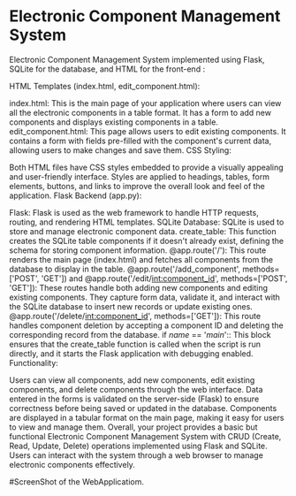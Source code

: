 # Electronic Component Management System
Electronic Component Management System implemented using Flask, SQLite for the database, and HTML for the front-end :

HTML Templates (index.html, edit_component.html):

index.html: This is the main page of your application where users can view all the electronic components in a table format. It has a form to add new components and displays existing components in a table.
edit_component.html: This page allows users to edit existing components. It contains a form with fields pre-filled with the component's current data, allowing users to make changes and save them.
CSS Styling:

Both HTML files have CSS styles embedded to provide a visually appealing and user-friendly interface. Styles are applied to headings, tables, form elements, buttons, and links to improve the overall look and feel of the application.
Flask Backend (app.py):

Flask: Flask is used as the web framework to handle HTTP requests, routing, and rendering HTML templates.
SQLite Database: SQLite is used to store and manage electronic component data.
create_table: This function creates the SQLite table components if it doesn't already exist, defining the schema for storing component information.
@app.route('/'): This route renders the main page (index.html) and fetches all components from the database to display in the table.
@app.route('/add_component', methods=['POST', 'GET']) and @app.route('/edit/<int:component_id>', methods=['POST', 'GET']): These routes handle both adding new components and editing existing components. They capture form data, validate it, and interact with the SQLite database to insert new records or update existing ones.
@app.route('/delete/<int:component_id>', methods=['GET']): This route handles component deletion by accepting a component ID and deleting the corresponding record from the database.
if _name_ == '_main_':: This block ensures that the create_table function is called when the script is run directly, and it starts the Flask application with debugging enabled.
Functionality:

Users can view all components, add new components, edit existing components, and delete components through the web interface.
Data entered in the forms is validated on the server-side (Flask) to ensure correctness before being saved or updated in the database.
Components are displayed in a tabular format on the main page, making it easy for users to view and manage them.
Overall, your project provides a basic but functional Electronic Component Management System with CRUD (Create, Read, Update, Delete) operations implemented using Flask and SQLite. Users can interact with the system through a web browser to manage electronic components effectively.


#ScreenShot of the WebApplicatiom.
